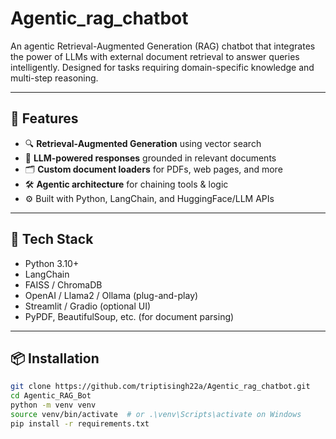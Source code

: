 # Agentic_rag_chatbot

An agentic Retrieval-Augmented Generation (RAG) chatbot that integrates the power of LLMs with external document retrieval to answer queries intelligently. Designed for tasks requiring domain-specific knowledge and multi-step reasoning.

---

## 🚀 Features

- 🔍 **Retrieval-Augmented Generation** using vector search
- 🧠 **LLM-powered responses** grounded in relevant documents
- 🗂️ **Custom document loaders** for PDFs, web pages, and more
- 🛠️ **Agentic architecture** for chaining tools & logic
- ⚙️ Built with Python, LangChain, and HuggingFace/LLM APIs

---

## 🧰 Tech Stack

- Python 3.10+
- LangChain
- FAISS / ChromaDB
- OpenAI / Llama2 / Ollama (plug-and-play)
- Streamlit / Gradio (optional UI)
- PyPDF, BeautifulSoup, etc. (for document parsing)

---

## 📦 Installation

```bash
git clone https://github.com/triptisingh22a/Agentic_rag_chatbot.git
cd Agentic_RAG_Bot
python -m venv venv
source venv/bin/activate  # or .\venv\Scripts\activate on Windows
pip install -r requirements.txt
